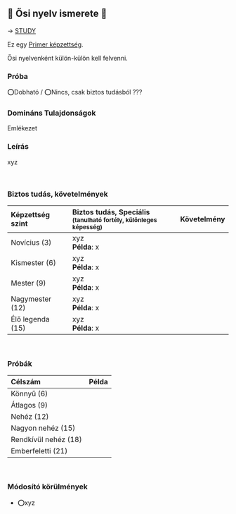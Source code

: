## 🔵 Ősi nyelv ismerete 🔁

<!-- tag: md_fortely_multiple_osinyelvismerete -->

→ [STUDY](https://github.com/kaktusztea/szilankrpg/wiki/STUDY.osi.nyelv.ismerete)

Ez egy [Primer képzettség](../017_primer_szekunder_ismeretek.md).

Ősi nyelvenként külön-külön kell felvenni.

### Próba

⭕Dobható / ⭕Nincs, csak biztos tudásból ???

### Domináns Tulajdonságok

Emlékezet

### Leírás

xyz

<br />

### Biztos tudás, követelmények

| Képzettség szint | Biztos tudás, Speciális <br /><sub>(tanulható fortély, különleges  képesség)</sub> | Követelmény |
| :--------------- | :--------------------------------------------------------------------------------- | :---------: |
| Novícius (3)     | xyz <br /> **Példa**: x                                                            |             |
| Kismester (6)    | xyz <br /> **Példa**: x                                                            |             |
| Mester (9)       | xyz <br /> **Példa**: x                                                            |             |
| Nagymester (12)  | xyz <br /> **Példa**: x                                                            |             |
| Élő legenda (15) | xyz <br /> **Példa**: x                                                            |             |

<br />

### Próbák

| Célszám | Példa  |
| :----------- | :----------- |
| Könnyű       (6)  | |
| Átlagos      (9)  | |
| Nehéz        (12) | |
| Nagyon nehéz (15) | |
| Rendkívül nehéz (18) | |
| Emberfeletti (21) | |

<br />

### Módosító körülmények

- ⭕xyz
